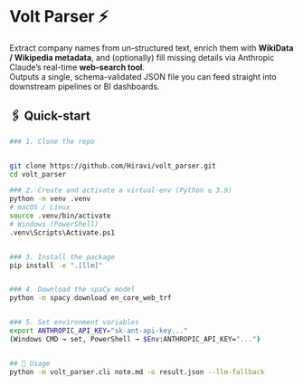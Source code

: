 # Volt Parser ⚡️

Extract company names from un-structured text, enrich them with **WikiData / Wikipedia
metadata**, and (optionally) fill missing details via Anthropic Claude’s real-time **web-search tool**.  
Outputs a single, schema-validated JSON file you can feed straight into downstream
pipelines or BI dashboards.

## 🖇️ Quick-start
```bash
### 1. Clone the repo


git clone https://github.com/Hiravi/volt_parser.git
cd volt_parser

### 2. Create and activate a virtual-env (Python ≥ 3.9)
python -m venv .venv
# macOS / Linux
source .venv/bin/activate
# Windows (PowerShell)
.venv\Scripts\Activate.ps1


### 3. Install the package
pip install -e ".[llm]"


### 4. Download the spaCy model
python -m spacy download en_core_web_trf


### 5. Set environment variables
export ANTHROPIC_API_KEY="sk-ant-api-key..."
(Windows CMD → set, PowerShell → $Env:ANTHROPIC_API_KEY="...")


## 🚀 Usage
python -m volt_parser.cli note.md -o result.json --llm-fallback
